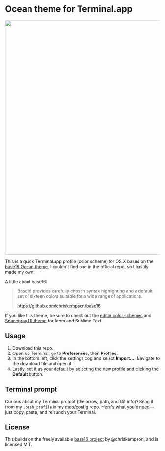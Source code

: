 # Ocean theme for Terminal.app

<img src="https://cloud.githubusercontent.com/assets/98681/5622107/93364f60-94f2-11e4-9deb-7b1476b50b52.png" width="762">

This is a quick Terminal.app profile (color scheme) for OS X based on the [base16 Ocean theme](http://chriskempson.github.io/base16/#ocean). I couldn't find one in the official repo, so I hastily made my own. 

A little about base16:

> Base16 provides carefully chosen syntax highlighting and a default set of sixteen colors suitable for a wide range of applications.
> 
> https://github.com/chriskempson/base16

If you like this theme, be sure to check out the [editor color schemes](https://github.com/chriskempson/base16-textmate) and [Spacegray UI theme](http://kkga.github.io/spacegray/) for Atom and Sublime Text.

## Usage

1. Download this repo.
2. Open up Terminal, go to **Preferences**, then **Profiles**.
3. In the bottom left, click the settings cog and select **Import...**. Navigate to the download file and open it.
4. Lastly, set it as your default by selecting the new profile and clicking the **Default** button.

## Terminal prompt

Curious about my Terminal prompt (the arrow, path, and Git info)? Snag it from my `.bash_profile` in my [mdo/config](https://github.com/mdo/config) repo. [Here's what you'd need](https://github.com/mdo/config/blob/master/.bash_profile#L1-L13)—just copy, paste, and relaunch your Terminal.

## License

This builds on the freely available [base16 project](https://github.com/chriskempson/base16) by @chriskempson, and is licensed MIT.
